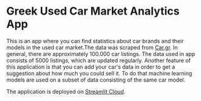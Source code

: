 # Greek Used Car Market Analytics App

This is an app where you can find statistics about car brands and their models in the used car market.The data was 
scraped from [Car.gr](https://www.car.gr/). In general, there are approximately 100.000 car listings. The data used in 
app consists of 5000 listings, which are updated regularly. Another feature of this application is that you can add your
car's data in order to get a suggestion about how much you could sell it. To do that machine learning models are used on
a subset of data consisting of the same car model.

The application is deployed on [Streamlit Cloud](https://alexliap-greek-used-car-market.streamlit.app/).